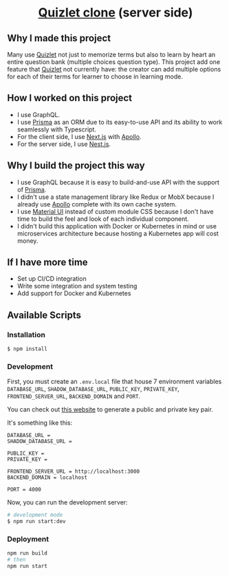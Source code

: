 <h1 align="center"><a href="https://quizlet-clone-client.vercel.app/">Quizlet clone</a> (server side)</h1>

## Why I made this project

Many use [Quizlet](https://quizlet.com) not just to memorize terms but also to learn by heart an entire question bank (multiple choices question type). This project add one feature that [Quizlet](https://quizlet.com) not currently have: the creator can add multiple options for each of their terms for learner to choose in learning mode.

## How I worked on this project

- I use GraphQL.
- I use [Prisma](https://prisma.io) as an ORM due to its easy-to-use API and its ability to work seamlessly with Typescript.
- For the client side, I use [Next.js](https://nextjs.org) with [Apollo](https://https://www.apollographql.com).
- For the server side, I use [Nest.js](https://nestjs.com).

## Why I build the project this way

- I use GraphQL because it is easy to build-and-use API with the support of [Prisma](https://prisma.io).
- I didn't use a state management library like Redux or MobX because I already use [Apollo](https://https://www.apollographql.com) complete with its own cache system.
- I use [Material UI](https://material-ui.com/) instead of custom module CSS because I don't have time to build the feel and look of each individual component.
- I didn't build this application with Docker or Kubernetes in mind or use microservices architecture because hosting a Kubernetes app will cost money.

## If I have more time

- Set up CI/CD integration
- Write some integration and system testing
- Add support for Docker and Kubernetes

## Available Scripts

### Installation

```bash
$ npm install
```

### Development

First, you must create an `.env.local` file that house 7 environment variables `DATABASE_URL`, `SHADOW_DATABASE_URL`, `PUBLIC_KEY`, `PRIVATE_KEY`, `FRONTEND_SERVER_URL`, `BACKEND_DOMAIN` and `PORT`. 

You can check out [this website](https://app.id123.io/free-tools/key-generator/) to generate a public and private key pair.

It's something like this:

```
DATABASE_URL = 
SHADOW_DATABASE_URL = 

PUBLIC_KEY = 
PRIVATE_KEY = 

FRONTEND_SERVER_URL = http://localhost:3000
BACKEND_DOMAIN = localhost

PORT = 4000
```

Now, you can run the development server:

```bash
# development mode
$ npm run start:dev
```

### Deployment
```bash
npm run build
# then
npm run start
```
